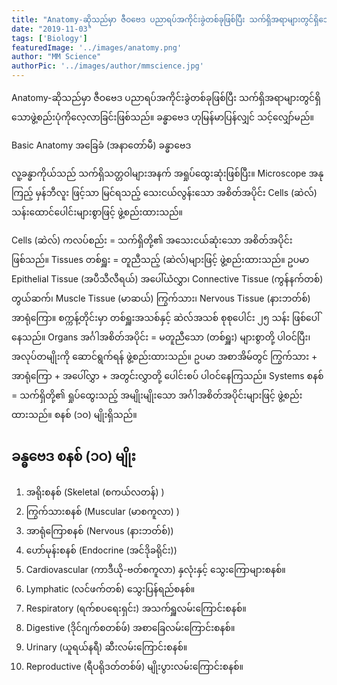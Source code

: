 ```yaml
---
title: "Anatomy-ဆိုသည်မှာ ဇီဝဗေဒ ပညာရပ်အကိုင်းခွဲတစ်ခုဖြစ်ပြီး သက်ရှိအရာများတွင်ရှိသောဖွဲ့စည်းပုံကိုလေ့လာခြင်းဖြစ်သည်။"
date: "2019-11-03"
tags: ['Biology']
featuredImage: '../images/anatomy.png'
author: "MM Science"
authorPic: '../images/author/mmscience.jpg'
---
```


Anatomy-ဆိုသည်မှာ ဇီဝဗေဒ ပညာရပ်အကိုင်းခွဲတစ်ခုဖြစ်ပြီး သက်ရှိအရာများတွင်ရှိသောဖွဲ့စည်းပုံကိုလေ့လာခြင်းဖြစ်သည်။ ခန္ဓာဗေဒ ဟုမြန်မာပြန်လျှင် သင့်လျှော်မည်။

Basic Anatomy အခြေခံ (အနာတော်မီ) ခန္ဓာဗေဒ

လူ့ခန္ဓာကိုယ်သည် သက်ရှိသတ္တဝါများအနက် အရှုပ်ထွေးဆုံးဖြစ်ပြီး။ Microscope အနုကြည့် မှန်ဘီလူး ဖြင့်သာ မြင်ရသည့် သေးငယ်လွန်းသော အစိတ်အပိုင်း Cells (ဆဲလ်) သန်းထောင်ပေါင်းများစွာဖြင့် ဖွဲ့စည်းထားသည်။

Cells (ဆဲလ်) ကလပ်စည်း = သက်ရှိတို့၏ အသေးငယ်ဆုံးသော အစိတ်အပိုင်းဖြစ်သည်။
Tissues တစ်ရှူး = တူညီသည့် (ဆဲလ်)များဖြင့် ဖွဲ့စည်းထားသည်။ ဥပမာ Epithelial Tissue (အပီသီလီရယ်) အပေါ်ယံလွှာ၊ Connective Tissue (ကွန်နက်တစ်) တွယ်ဆက်၊ Muscle Tissue (မာဆယ်) ကြွက်သား၊ Nervous Tissue (နားဘတ်စ်) အာရုံကြော။ စက္ကန့်တိုင်းမှာ တစ်ရှူးအသစ်နှင့် ဆဲလ်အသစ် စုစုပေါင်း ၂၅ သန်း ဖြစ်ပေါ်နေသည်။
Organs အင်္ဂါအစိတ်အပိုင်း = မတူညီသော (တစ်ရှူး) များစွာတို့ ပါဝင်ပြီး၊ အလုပ်တမျိုးကို ဆောင်ရွက်ရန် ဖွဲ့စည်းထားသည်။ ဥပမာ အစာအိမ်တွင် ကြွက်သား + အာရုံကြော + အပေါ်လွှာ + အတွင်းလွှာတို့ ပေါင်းစပ် ပါဝင်နေကြသည်။
Systems စနစ် = သက်ရှိတို့၏ ရှုပ်ထွေးသည့် အမျိုးမျိုးသော အင်္ဂါအစိတ်အပိုင်းများဖြင့် ဖွဲ့စည်း ထားသည်။ စနစ် (၁ဝ) မျိုးရှိသည်။

## ခန္ဓဗေဒ စနစ် (၁ဝ) မျိုး
<ol>
    <li>အရိုးစနစ် (Skeletal (စကယ်လတန်) )</li>
    <li>ကြွက်သားစနစ် (Muscular (မာစကူလာ) )</li>
    <li>အာရုံကြောစနစ် (Nervous (နားဘတ်စ်))</li>
    <li>ဟော်မုန်းစနစ် (Endocrine (အင်ဒိုခရိုင်း))</li>
    <li>Cardiovascular (ကာဒီယို-ဗတ်စကူလာ) နှလုံးနှင့် သွေးကြောများစနစ်။</li>
    <li>Lymphatic (လင်ဖက်တစ်) သွေးပြန်ရည်စနစ်။</li>
    <li>Respiratory (ရက်စပရေးရှင်း) အသက်ရှူလမ်းကြောင်းစနစ်။</li>
    <li>Digestive (ဒိုင်ဂျက်စတစ်ဖ်) အစာခြေလမ်းကြောင်းစနစ်။</li>
    <li>Urinary (ယူရယ်နရီ) ဆီးလမ်းကြောင်းစနစ်။</li>
    <li>Reproductive (ရီပရိုဒတ်တစ်ဖ်) မျိုးပွားလမ်းကြောင်းစနစ်။</li>
</ol>








